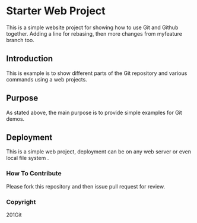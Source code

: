 # Starter Web Project

This is a simple website project for showing how to use Git and Github together. Adding a line for rebasing, then more changes from myfeature branch too.

## Introduction

This is example is to show different parts of the Git repository and various commands using a web projects.

## Purpose

As stated above, the main purpose is to provide simple examples for Git demos.

## Deployment

This is a simple web project, deployment can be on any web server or even local file system . 

### How To Contribute

Please fork this repository and then issue pull request for review. 

### Copyright

201Git